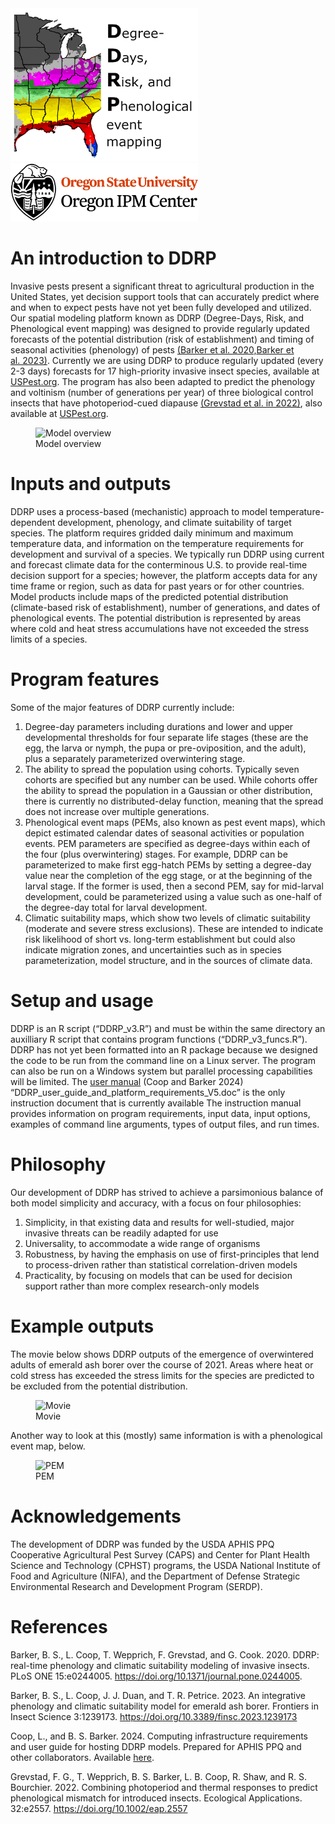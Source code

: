 <img src="https://github.com/bbarker505/ddrp_v2/blob/master/images/DDRP_logo2.png" width="300"/>
<img src="https://github.com/bbarker505/ddrp_v2/blob/master/images/OSU_IPMC_horizontal_2C_O_over_B.png" width="300"/>

# An introduction to DDRP

Invasive pests present a significant threat to agricultural production
in the United States, yet decision support tools that can accurately
predict where and when to expect pests have not yet been fully developed
and utilized. Our spatial modeling platform known as DDRP (Degree-Days,
Risk, and Phenological event mapping) was designed to provide regularly
updated forecasts of the potential distribution (risk of establishment)
and timing of seasonal activities (phenology) of pests [(Barker et
al. 2020,](https://doi.org/10.1371/journal.pone.0244005)[Barker et
al. 2023)](https://doi.org/10.3389/finsc.2023.1239173). Currently we are
using DDRP to produce regularly updated (every 2-3 days) forecasts for
17 high-priority invasive insect species, available at
[USPest.org](http://uspest.org/CAPS). The program has also been adapted
to predict the phenology and voltinism (number of generations per year)
of three biological control insects that have photoperiod-cued diapause
[(Grevstad et al. in 2022)](https://doi.org/10.1002/eap.2557), also
available at [USPest.org](http://uspest.org/dd/dodmaps).

<figure>
<img
src="https://github.com/bbarker505/ddrp_v2/blob/master/images/model_overview.png?raw=true"
alt="Model overview" />
<figcaption aria-hidden="true">Model overview</figcaption>
</figure>

# Inputs and outputs

DDRP uses a process-based (mechanistic) approach to model
temperature-dependent development, phenology, and climate suitability of
target species. The platform requires gridded daily minimum and maximum
temperature data, and information on the temperature requirements for
development and survival of a species. We typically run DDRP using
current and forecast climate data for the conterminous U.S. to provide
real-time decision support for a species; however, the platform accepts
data for any time frame or region, such as data for past years or for
other countries. Model products include maps of the predicted potential
distribution (climate-based risk of establishment), number of
generations, and dates of phenological events. The potential
distribution is represented by areas where cold and heat stress
accumulations have not exceeded the stress limits of a species.

# Program features

Some of the major features of DDRP currently include:  
1) Degree-day parameters including durations and lower and upper
developmental thresholds for four separate life stages (these are the
egg, the larva or nymph, the pupa or pre-oviposition, and the adult),
plus a separately parameterized overwintering stage.  
2) The ability to spread the population using cohorts. Typically seven
cohorts are specified but any number can be used. While cohorts offer
the ability to spread the population in a Gaussian or other
distribution, there is currently no distributed-delay function, meaning
that the spread does not increase over multiple generations.  
3) Phenological event maps (PEMs, also known as pest event maps), which
depict estimated calendar dates of seasonal activities or population
events. PEM parameters are specified as degree-days within each of the
four (plus overwintering) stages. For example, DDRP can be parameterized
to make first egg-hatch PEMs by setting a degree-day value near the
completion of the egg stage, or at the beginning of the larval stage. If
the former is used, then a second PEM, say for mid-larval development,
could be parameterized using a value such as one-half of the degree-day
total for larval development.  
4) Climatic suitability maps, which show two levels of climatic
suitability (moderate and severe stress exclusions). These are intended
to indicate risk likelihood of short vs. long-term establishment but
could also indicate migration zones, and uncertainties such as in
species parameterization, model structure, and in the sources of climate
data.

# Setup and usage

DDRP is an R script (“DDRP\_v3.R”) and must be within the same directory
an auxilliary R script that contains program functions
(“DDRP\_v3\_funcs.R”). DDRP has not yet been formatted into an R package
because we designed the code to be run from the command line on a Linux
server. The program can also be run on a Windows system but parallel
processing capabilities will be limited. The [user
manual](https://github.com/bbarker505/ddrp_v3/blob/main/manual/DDRP_user_guide_and_platform_requirements_V5.doc)
(Coop and Barker 2024)
“DDRP\_user\_guide\_and\_platform\_requirements\_V5.doc” is the only
instruction document that is currently available The instruction manual
provides information on program requirements, input data, input options,
examples of command line arguments, types of output files, and run
times.

# Philosophy

Our development of DDRP has strived to achieve a parsimonious balance of
both model simplicity and accuracy, with a focus on four philosophies:  
1) Simplicity, in that existing data and results for well-studied, major
invasive threats can be readily adapted for use  
2) Universality, to accommodate a wide range of organisms  
3) Robustness, by having the emphasis on use of first-principles that
lend to process-driven rather than statistical correlation-driven
models  
4) Practicality, by focusing on models that can be used for decision
support rather than more complex research-only models

# Example outputs

The movie below shows DDRP outputs of the emergence of overwintered
adults of emerald ash borer over the course of 2021. Areas where heat or
cold stress has exceeded the stress limits for the species are predicted
to be excluded from the potential distribution.

<figure>
<img
src="https://github.com/bbarker505/ddrp_v2/blob/master/images/EAB_2021.gif?raw=true"
alt="Movie" />
<figcaption aria-hidden="true">Movie</figcaption>
</figure>

Another way to look at this (mostly) same information is with a
phenological event map, below.

<figure>
<img
src="https://github.com/bbarker505/ddrp_v2/blob/master/images/EAB_Avg_PEMp0Excl2_20211231.png?raw=TRUE"
alt="PEM" />
<figcaption aria-hidden="true">PEM</figcaption>
</figure>

# Acknowledgements

The development of DDRP was funded by the USDA APHIS PPQ Cooperative
Agricultural Pest Survey (CAPS) and Center for Plant Health Science and
Technology (CPHST) programs, the USDA National Institute of Food and
Agriculture (NIFA), and the Department of Defense Strategic
Environmental Research and Development Program (SERDP).

# References

Barker, B. S., L. Coop, T. Wepprich, F. Grevstad, and G. Cook. 2020.
DDRP: real-time phenology and climatic suitability modeling of invasive
insects. PLoS ONE 15:e0244005.
<https://doi.org/10.1371/journal.pone.0244005>.

Barker, B. S., L. Coop, J. J. Duan, and T. R. Petrice. 2023. An
integrative phenology and climatic suitability model for emerald ash
borer. Frontiers in Insect Science 3:1239173.
<https://doi.org/10.3389/finsc.2023.1239173>

Coop, L., and B. S. Barker. 2024. Computing infrastructure requirements
and user guide for hosting DDRP models. Prepared for APHIS PPQ and other
collaborators. Available
[here](https://github.com/bbarker505/ddrp_v3/blob/main/manual/DDRP_user_guide_and_platform_requirements_V5.doc).

Grevstad, F. G., T. Wepprich, B. S. Barker, L. B. Coop, R. Shaw, and R.
S. Bourchier. 2022. Combining photoperiod and thermal responses to
predict phenological mismatch for introduced insects. Ecological
Applications. 32:e2557. <https://doi.org/10.1002/eap.2557>
